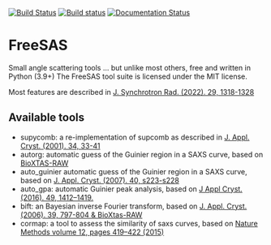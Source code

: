 [![Build Status](https://travis-ci.org/kif/freesas.svg)](https://travis-ci.org/kif/freesas)
[![Build status](https://ci.appveyor.com/api/projects/status/uq4xtv5tvx4k6kox?svg=true)](https://ci.appveyor.com/project/kif/freesas)
[![Documentation Status](https://readthedocs.org/projects/freesas/badge/?version=latest)](https://freesas.readthedocs.io/en/latest/?badge=latest)

FreeSAS
=======

Small angle scattering tools ... but unlike most others, free and written in Python (3.9+)
The FreeSAS tool suite is licensed under the MIT license.

Most features are described in [J. Synchrotron Rad. (2022). 29, 1318-1328](https://scripts.iucr.org/cgi-bin/paper?ju5045)

Available tools
----------------

*   supycomb: a re-implementation of supcomb as described in [J. Appl. Cryst. (2001). 34, 33-41](http://dx.doi.org/10.1107/S0021889800014126)
*   autorg: automatic guess of the Guinier region in a SAXS curve, based on [BioXTAS-RAW](https://doi.org/10.1107/S1600576717011438)
*   auto_guinier automatic guess of the Guinier region in a SAXS curve, based on [J. Appl. Cryst. (2007). 40, s223-s228](http://scripts.iucr.org/cgi-bin/paper?S0021889807002853)
*   auto_gpa: automatic Guinier peak analysis, based on [J Appl Cryst. (2016). 49, 1412–1419.](https://dx.doi.org/10.1107%2FS1600576716010906)
*   bift: an Bayesian inverse Fourier transform, based on [J. Appl. Cryst. (2006). 39, 797-804 & BioXtas-RAW](https://scripts.iucr.org/cgi-bin/paper?wf5022)
*   cormap: a tool to assess the similarity of saxs curves, based on [Nature Methods volume 12, pages 419–422 (2015)](https://www.nature.com/articles/nmeth.3358)
